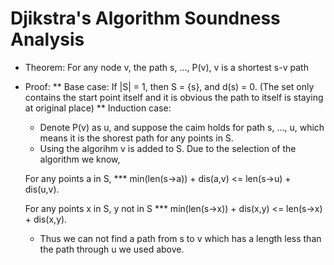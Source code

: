 # Djikstra's Algorithm Soundness Analysis
* Theorem: For any node v, the path s, ..., P(v), v is a shortest s-v path
* Proof:
  ** Base case: If |S| = 1, then S = {s}, and d(s) = 0. (The set only contains the start point itself and it is obvious the path to itself is staying at original place)
  ** Induction case:
    - Denote P(v) as u, and suppose the caim holds for path s, ..., u, which means it is the shorest path for any points in S.
    - Using the algorihm v is added to S. Due to the selection of the algorithm we know, 

    For any points a in S, 
      *** min(len(s->a)) + dis(a,v) <= len(s->u) + dis(u,v).

    For any points x in S, y not in S
      *** min(len(s->x)) + dis(x,y) <= len(s->x) + dis(x,y).

    - Thus we can not find a path from s to v which has a length less than the path through u we used above.